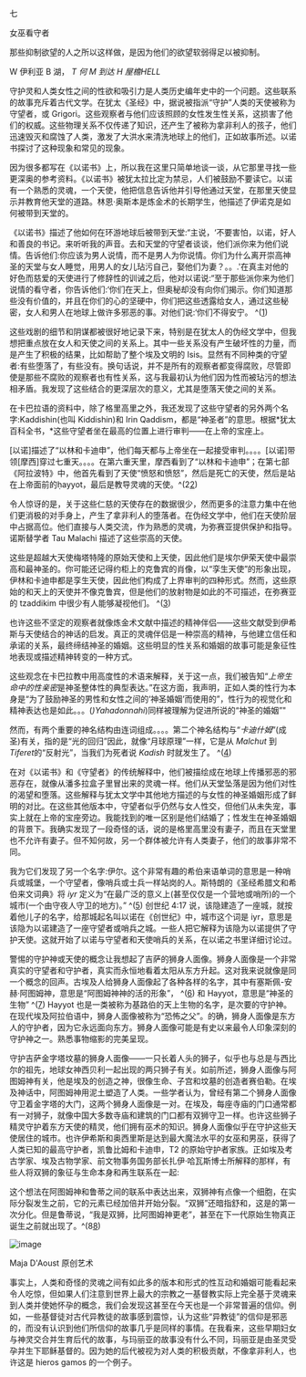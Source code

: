 

七

女巫看守者

那些抑制欲望的人之所以这样做，是因为他们的欲望软弱得足以被抑制。

W 伊利亚 B 湖， *T 何 M 到达 H 屋檐HELL*

守护灵和人类女性之间的性欲和吸引力是人类历史编年史中的一个问题。这些联系的故事充斥着古代文学。在犹太《圣经》中，据说被指派“守护”人类的天使被称为守望者，或 Grigori。这些观察者与他们应该照顾的女性发生性关系，这损害了他们的权威。这些物理关系不仅传递了知识，还产生了被称为拿非利人的孩子，他们迅速毁灭和腐蚀了人类，激发了大洪水来清洗地球上的他们，正如故事所述。以诺书探讨了这种现象和常见的现象。

因为很多都写在《以诺书》上，所以我在这里只简单地谈一谈，从它那里寻找一些更深奥的参考资料。《以诺书》被犹太拉比定为禁忌，人们被鼓励不要读它。以诺有一个熟悉的灵魂，一个天使，他把信息告诉他并引导他通过天堂，在那里天使显示并教育他天堂的道路。林恩·奥斯本是炼金术的长期学生，他描述了伊诺克是如何被带到天堂的。

《以诺书》描述了他如何在环游地球后被带到天堂:“主说，‘不要害怕，以诺，好人和善良的书记。来听听我的声音。去和天堂的守望者谈谈，他们派你来为他们说情。告诉他们:你应该为男人说情，而不是男人为你说情。你们为什么离开崇高神圣的天堂与女人睡觉，用男人的女儿玷污自己，娶他们为妻？。。.'在真主对他的好色而慈爱的天使进行了修辞性的训诫之后，他对以诺说:“至于那些派你来为他们说情的看守者，你告诉他们:‘你们在天上，但奥秘却没有向你们揭示。你们知道那些没有价值的，并且在你们的心的坚硬中，你们把这些透露给女人，通过这些秘密，女人和男人在地球上做许多邪恶的事。对他们说:‘你们不得安宁。 ^([1](9781620558478_nts.xhtml#nt37))

这些戏剧的细节和阴谋都被很好地记录下来，特别是在犹太人的伪经文学中，但我想把重点放在女人和天使之间的关系上。其中一些关系没有产生破坏性的力量，而是产生了积极的结果，比如帮助了整个埃及文明的 Isis。显然有不同种类的守望者:有些堕落了，有些没有。换句话说，并不是所有的观察者都变得腐败，尽管即使是那些不腐败的观察者也有性关系，这与我最初认为他们因为性而被玷污的想法相矛盾。我发现了这些结合的更深层次的意义，尤其是堕落天使之间的关系。

在卡巴拉语的资料中，除了格里高里之外，我还发现了这些守望者的另外两个名字:Kaddishin(也叫 Kiddishin)和 Irin Qaddism，都是“神圣者”的意思。根据*犹太百科全书，*这些守望者坐在最高的位置上进行审判——在上帝的宝座上。

[以诺]描述了“以林和卡迪申”，他们每天都与上帝坐在一起接受审判。。。。[以诺]带领[摩西]穿过七重天。。。。在第六重天里，摩西看到了“以林和卡迪申”；在第七部《阿拉波特》中，他首先看到了天使“愤怒和愤怒”，然后是死亡的天使，然后是站在上帝面前的ḥayyot，最后是教导灵魂的天使。^(2[2](9781620558478_nts.xhtml#nt38))

令人惊讶的是，关于这些仁慈的天使存在的数据很少，然而更多的注意力集中在他们更消极的对手身上，产生了拿非利人的堕落者。在伪经文学中，他们在天使阶层中占据高位。他们直接与人类交流，作为熟悉的灵魂，为弥赛亚提供保护和指导。诺斯替学者 Tau Malachi 描述了这些崇高的天使。

这些是超越大天使梅塔特隆的原始天使和上天使，因此他们是埃尔伊荣天使中最崇高和最神圣的。你可能还记得约柜上的克鲁宾的肖像，以“孪生天使”的形象出现，伊林和卡迪申都是孪生天使，因此他们构成了上界审判的四种形式。然而，这些原始的和天上的天使并不像克鲁宾，但是他们的放射物是如此的不可描述，在弥赛亚的 tzaddikim 中很少有人能够凝视他们。 ^([3](9781620558478_nts.xhtml#nt39))

也许这些不坚定的观察者就像炼金术文献中描述的精神伴侣——这些文献受到伊希斯与天使结合的神话的启发。真正的灵魂伴侣是一种崇高的精神，与他建立信任和承诺的关系，最终缔结神圣的婚姻。这些明显的性关系和婚姻的故事可能是象征性地表现或描述精神转变的一种方式。

这些观念在卡巴拉教中用高度性的术语来解释，关于这一点，我们被告知“*上帝生命中的性亲密*是神圣整体性的典型表达。”在这方面，我声明，正如人类的性行为本身是“为了鼓励神圣的男性和女性之间的‘神圣婚姻’而使用的”，性行为的视觉化和精神表达也是如此。。。(*)Yahadonnahi*)同样被理解为促进所说的“神圣的婚姻”"

然而，有两个重要的神名结构由连词组成。。。。第二个神名结构与“*卡迪什姆*”(成圣)有关，指的是“光的回归”因此，就像“月球原理”一样，它是从 *Malchut* 到*Tiferet*的“反射光”，当我们为死者说 *Kadish* 时就发生了。 ^([4](9781620558478_nts.xhtml#nt40))

在对《以诺书》和《守望者》的传统解释中，他们被描绘成在地球上传播邪恶的邪恶存在，就像从潘多拉盒子里冒出来的灵魂一样。他们从天堂坠落是因为他们对性的渴望和堕落。这些解释与犹太文学中其他地方描述的与女性的神圣婚姻形成了鲜明的对比。在这些其他版本中，守望者似乎仍然与女人性交，但他们从未失宠，事实上就在上帝的宝座旁边。我能找到的唯一区别是他们结婚了；性发生在神圣婚姻的背景下。我确实发现了一段奇怪的话，说的是格里高里没有妻子，而且在天堂里也不允许有妻子。但不知何故，另一个群体被允许有人类妻子，他们的故事非常不同。

我为它们发现了另一个名字:伊尔。这个非常有趣的希伯来语单词的意思是一种哨兵或城堡，一个守望者，像哨兵或士兵一样站岗的人。斯特朗的《圣经希腊文和希伯来文词典》将 *iyr* 定义为“在最广泛的意义上(甚至仅仅是一个营地或哨所)的一个城市(一个由守夜人守卫的地方)。” ^([5](9781620558478_nts.xhtml#nt41)) 创世纪 4:17 说，该隐建造了一座城，就按着他儿子的名字，给那城起名叫以诺在《创世纪》中，城市这个词是 iyr，意思是该隐为以诺建造了一座守望者或哨兵之城。一些人把它解释为该隐为以诺提供了守护天使。这就开始了以诺与守望者和天使哨兵的关系，在以诺之书里详细讨论过。

警惕的守护神或天使的概念让我想起了吉萨的狮身人面像。狮身人面像是一个非常真实的守望者和守护者，真实而永恒地看着太阳从东方升起。这对我来说就像是同一个概念的回声。古埃及人给狮身人面像起了各种各样的名字，其中有塞斯佩-安赫·阿图姆神，意思是“阿图姆神神的活的形象”， ^([6](9781620558478_nts.xhtml#nt42)) 和 Hayyot，意思是“神圣的生物” ^([7](9781620558478_nts.xhtml#nt43)) Hayyot 也是一类被称为基路伯的天上生物的名字，是次要的守护神。在现代埃及阿拉伯语中，狮身人面像被称为“恐怖之父”。的确，狮身人面像是东方人的守护者，因为它永远面向东方。狮身人面像可能是有史以来最令人印象深刻的守护神之一。熟悉事物缩影的完美呈现。

守护吉萨金字塔坟墓的狮身人面像——一只长着人头的狮子，似乎也与总是与西比尔的祖先，地球女神西贝利一起出现的两只狮子有关。如前所述，狮身人面像与阿图姆神有关，他是埃及的创造之神，很像生命、子宫和坟墓的创造者赛伯勒。在埃及神话中，阿图姆神用泥土塑造了人类。一些学者认为，曾经有第二个狮身人面像守卫着金字塔的大门，这两个狮身人面像是一对。在埃及，每座寺庙的门口通常都有一对狮子，就像中国大多数寺庙和建筑的门口都有双狮守卫一样。也许这些狮子精灵守护着东方天使的精灵，他们拥有巫术的知识。狮身人面像似乎在守护这些天使居住的城市。也许伊希斯和奥西里斯是达到最大魔法水平的女巫和男巫，获得了人类已知的最高守护者，凯鲁比姆和卡迪申，T2 的原始守护者家族。正如埃及考古学家、埃及古物学家、前文物事务国务部长扎伊·哈瓦斯博士所解释的那样，有些人将双狮的象征与生命本身和再生联系在一起:

这个想法在阿图姆神和鲁蒂之间的联系中表达出来，双狮神有点像一个细胞，在实际分裂发生之前，它的元素已经加倍并开始分裂。“双狮”还暗指舒和，这是的第一次分化。但是鲁蒂说，“我是双狮，比阿图姆神更老”，甚至在下一代原始生物真正诞生之前就出现了。^(8[8](9781620558478_nts.xhtml#nt44))

![image](images/9781620558478_017.jpg)

Maja D'Aoust 原创艺术

事实上，人类和奇怪的灵魂之间有如此多的版本和形式的性互动和婚姻可能看起来令人吃惊，但如果人们注意到世界上最大的宗教之一基督教实际上完全基于灵魂来到人类并使她怀孕的概念，我们会发现这甚至在今天也是一个非常普遍的信仰。例如，一些基督徒对古代异教徒的故事感到震惊，认为这些“异教徒”的信仰是邪恶的，而没有认识到他们所信仰的故事几乎是同样的事情。在我看来，这些早期妇女与神灵交合并生育后代的故事，与玛丽亚的故事没有什么不同，玛丽亚是由圣灵受孕并生下耶稣基督的。因为她的后代被视为对人类的积极贡献，不像拿非利人，也许这是 hieros gamos 的一个例子。